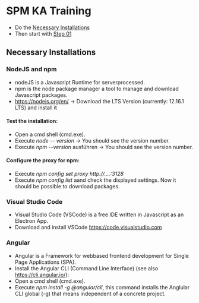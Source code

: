 # SPM KA Training

* Do the [Necessary Installations](https://github.com/spmka/training#notwendige-installationen)
* Then start with [Step 01](https://github.com/spmka/training/wiki)

## Necessary Installations
### NodeJS and npm
  * nodeJS is a Javascript Runtime for serverprocessed. 
  * npm is the node package manager a tool to manage and download Javascript packages.
  * https://nodejs.org/en/ -> Download the LTS Version (currently: 12.16.1 LTS) and install it
  
  #### Test the installation:
  * Open a cmd shell (cmd.exe).
  * Execute *node -- version* -> You should see the version number.
  * Execute *npm --version* ausführen -> You should see the version number.
  
  #### Configure the proxy for npm:
  * Execute *npm config set proxy http://....:3128*
  * Execute *npm config list* aand check the displayed settings. Now it should be possible to download packages.
  
### Visual Studio Code
  * Visual Studio Code (VSCode) is a free IDE written in Javascript as an Electron App.
  * Download and install VSCode https://code.visualstudio.com
  
### Angular
  * Angular is a Framework for webbased frontend development for Single Page Applications (SPA).
  * Install the Angular CLI (Command Line Interface) (see also https://cli.angular.io/):
  * Open a cmd shell (cmd.exe).
  * Execute *npm install -g @angular/cli*, this command installs the Anglular CLI global (-g) that means independent of a concrete project.
